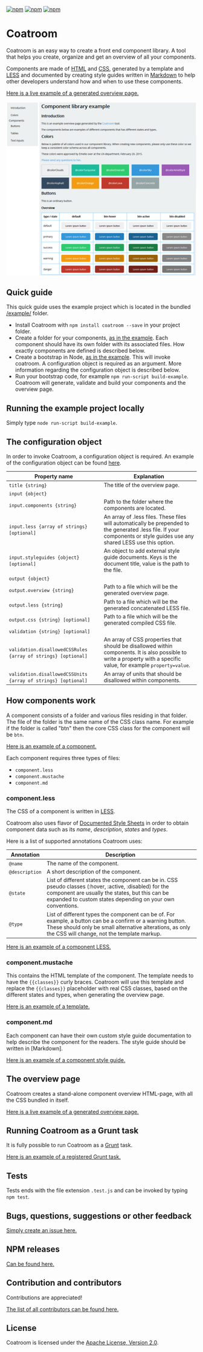 [![npm](https://img.shields.io/npm/v/coatroom.svg)](https://www.npmjs.com/package/coatroom)
[![npm](https://img.shields.io/npm/dt/coatroom.svg)](https://www.npmjs.com/package/coatroom)
[![npm](https://img.shields.io/npm/l/coatroom.svg)](http://opensource.org/licenses/Apache-2.0)




Coatroom
========================================================================================================================
Coatroom is an easy way to create a front end component library. A tool that helps you create, organize and get an
overview of all your components.

Components are made of [HTML][technology-html] and [CSS][technology-css], generated by a template and
[LESS][technology-less] and documented by creating style guides written in [Markdown][technology-markdown] to help other
developers understand how and when to use these components.

[Here is a live example of a generated overview page.][example-overview]

![screenshot of a generated overview page example](https://raw.githubusercontent.com/corgrath/coatroom/master/assets/example-overview.png)






Quick guide
------------------------------------------------------------------------------------------------------------------------

This quick guide uses the example project which is located in the bundled [/example/][example-folder] folder.

* Install Coatroom with `npm install coatroom --save` in your project folder.
* Create a folder for your components, [as in the example](https://github.com/corgrath/coatroom/tree/master/example/input/components/). Each component should have its own folder with its associated files. How exactly components are defined is described below.
* Create a bootstrap in Node, [as in the example](https://github.com/corgrath/coatroom/blob/master/example/example.js). This will invoke coatroom. A configuration object is required as an argument. More information regarding the configuration object is described below.
* Run your bootstrap code, for example `npm run-script build-example`. Coatroom will generate, validate and build your components and the overview page.





Running the example project locally
------------------------------------------------------------------------------------------------------------------------
Simply type `node run-script build-example`.






The configuration object
------------------------------------------------------------------------------------------------------------------------
In order to invoke Coatroom, a configuration object is required. An example of the configuration object can be found [here](https://github.com/corgrath/coatroom/blob/master/example/example.js).

| Property name														| Explanation																																									|
|-------------------------------------------------------------------|-------------------------------------------------------------------------------------------------------------------------------------------------------------------------------|
| `title {string}`													| The title of the overview page.																																				|
| `input {object}`													| 																																												|
| `input.components {string}`										| Path to the folder where the components are located.																															|
| `input.less {array of strings} [optional]`						| An array of .less files. These files will automatically be prepended to the generated .less file. If your components or style guides use any shared LESS use this option.		|
| `input.styleguides {object} [optional]`							| An object to add external style guide documents. Keys is the document title, value is the path to the file.																	|
| `output {object}`													| 																																												|
| `output.overview {string}`										| Path to a file which will be the generated overview page.																														|
| `output.less {string}`											| Path to a file which will be the generated concatenated LESS file.																											|
| `output.css {string} [optional]`									| Path to a file which will be the generated compiled CSS file.																													|
| `validation {string} [optional]`									|																																												|
| `validation.disallowedCSSRules {array of strings} [optional]`		| An array of CSS properties that should be disallowed within components. It is also possible to write a property with a specific value, for example `property=value`.			|
| `validation.disallowedCSSUnits {array of strings} [optional]`		| An array of units that should be disallowed within components.																												|





How components work
------------------------------------------------------------------------------------------------------------------------
A component consists of a folder and various files residing in that folder. The file of the folder is the same name of the
CSS class name. For example if the folder is called "btn" then the core CSS class for the component will be `btn`.

[Here is an example of a component.][example-component]

Each component requires three types of files:

* `component.less`
* `component.mustache`
* `component.md`

### component.less

The CSS of a component is written in [LESS][technology-less].

Coatroom also uses flavor of [Documented Style Sheets][technology-dss] in order to obtain component data such as its *name*, *description*, *states* and *types*.

Here is a list of supported annotations Coatroom uses:

| Annotation		| Description																																																				|
|-------------------|---------------------------------------------------------------------------------------------------------------------------------------------------------------------------------------------------------------------------|
| `@name`      		| The name of the component.																																																		|
| `@description`	| A short description of the component.																																														|
| `@state`			| List of different states the component can be in. CSS pseudo classes (:hover, :active, :disabled) for the component are usually the states, but this can be expanded to custom states depending on your own conventions.	|
| `@type`			| List of different types the component can be of. For example, a button can be a confirm or a warning button. These should only be small alternative alterations, as only the CSS will change, not the template markup.	|

[Here is an example of a component LESS.][example-component-less]

### component.mustache

This contains the HTML template of the component. The template needs to have the `{{classes}}` curly braces. Coatroom
will use this template and replace the `{{classes}}` placeholder with real CSS classes, based on the different states
and types, when generating the overview page.

[Here is an example of a template.][example-component-template]


### component.md

Each component can have their own custom style guide documentation to help describe the component for the readers. The
style guide should be written in [Markdown].

[Here is an example of a component style guide.][example-component-styleguide]





The overview page
------------------------------------------------------------------------------------------------------------------------
Coatroom creates a stand-alone component overview HTML-page, with all the CSS bundled in itself. 

[Here is a live example of a generated overview page.][example-overview]




Running Coatroom as a Grunt task
------------------------------------------------------------------------------------------------------------------------
It is fully possible to run Coatroom as a [Grunt][technology-grunt] task.

[Here is an example of a registered Grunt task.][example-bootstrap-grunt]





Tests
-----------------------------------------------------------------------------------------------------------------------
Tests ends with the file extension `.test.js` and can be invoked by typing  `npm test`.





Bugs, questions, suggestions or other feedback
-----------------------------------------------------------------------------------------------------------------------
[Simply create an issue here.][project-issues]




NPM releases
-----------------------------------------------------------------------------------------------------------------------
[Can be found here.][project-changelog]




Contribution and contributors
-----------------------------------------------------------------------------------------------------------------------
Contributions are appreciated!

[The list of all contributors can be found here.][project-contributors]





License
-----------------------------------------------------------------------------------------------------------------------
Coatroom is licensed under the [Apache License, Version 2.0](http://opensource.org/licenses/Apache-2.0).





[technology-less]:					http://lesscss.org/
[technology-markdown]:				https://daringfireball.net/projects/markdown/
[technology-dss]:					https://www.npmjs.com/package/dss/
[technology-html]:					https://en.wikipedia.org/wiki/HTML
[technology-css]:					https://en.wikipedia.org/wiki/Cascading_Style_Sheets
[technology-grunt]:					http://gruntjs.com/

[example-folder]:					https://github.com/corgrath/coatroom/tree/master/example/
[example-overview]:					http://corgrath.github.io/coatroom/example/output/components.generated.html

[example-component]:				https://github.com/corgrath/coatroom/blob/master/example/input/components/btn/
[example-bootstrap-grunt]:			https://github.com/corgrath/coatroom/blob/master/example/example-grunt-task.js
[example-component-less]:			https://github.com/corgrath/coatroom/blob/master/example/input/components/btn/btn.less
[example-component-template]:		https://github.com/corgrath/coatroom/blob/master/example/input/components/btn/btn.mustache
[example-component-styleguide]:		https://github.com/corgrath/coatroom/blob/master/example/input/components/btn/btn.md

[project-changelog]:				https://github.com/corgrath/coatroom/graphs/contributors
[project-contributors]:				https://github.com/corgrath/coatroom/blob/master/CHANGELOG.md 
[project-issues]:					https://github.com/corgrath/coatroom/issues
